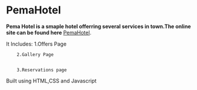 # PemaHotel

**Pema Hotel is a smaple hotel offerring several services in town.The online site can be found here** [PemaHotel](http://pemahotel-16472.bitballoon.com/).

It Includes:
        1.Offers Page
        
        
        2.Gallery Page
        
        
        3.Reservations page
        
        
Built using HTML,CSS and Javascript


